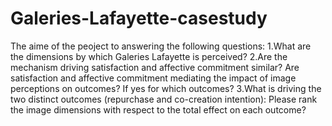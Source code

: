 # Galeries-Lafayette-casestudy
The aime of the peoject to answering the following questions:
  1.What are the dimensions by which Galeries Lafayette is perceived?
  2.Are the mechanism driving satisfaction and affective commitment similar? Are satisfaction and affective commitment mediating the impact of image perceptions on outcomes? If yes for which outcomes?
  3.What is driving the two distinct outcomes (repurchase and co-creation intention): Please rank the image dimensions with respect to the total effect on each outcome?
